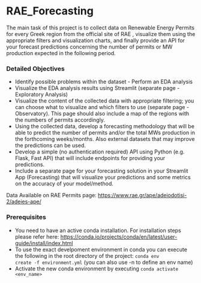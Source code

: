 # RAE_Forecasting
The main task of this project is to collect data on Renewable Energy Permits for every Greek region from the official site of RAE , visualize them using the appropriate filters and visualization charts, and finally provide an API for your forecast predictions concerning the number of permits or MW production expected in the following period.


### Detailed Objectives

- Identify possible problems within the dataset - Perform an EDA analysis
- Visualize the EDA analysis results using Streamlit (separate page - Exploratory
Analysis)
- Visualize the content of the collected data with appropriate filtering; you can choose
what to visualize and which filters to use (separate page - Observatory). This page
should also include a map of the regions with the numbers of permits accordingly.
- Using the collected data, develop a forecasting methodology that will be able to
predict the number of permits and/or the total MWs production in the forthcoming
weeks/months. Also external datasets that may improve the predictions can be used.
- Develop a simple (no authentication required) API using Python (e.g. Flask, Fast
API) that will include endpoints for providing your predictions.
- Include a separate page for your forecasting solution in your Streamlit App
(Forecasting) that will visualize your predictions and some metrics on the accuracy of
your model/method.

Data Available on RAE Permits page: https://www.rae.gr/ape/adeiodotisi-2/adeies-ape/

### Prerequisites
- You need to have an active conda installation. For installation steps please refer here: https://conda.io/projects/conda/en/latest/user-guide/install/index.html 
- To use the exact develpoment environment in conda you can execute the following in the root directory of the project: <code>conda env create -f environment.yml</code> (you can also use -n <name> to define an env name) 
- Activate the new conda environment by executing <code>conda activate <env_name></code>